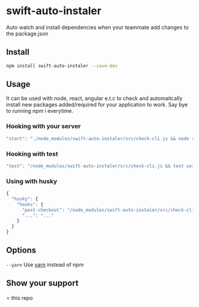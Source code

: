 # swift-auto-instaler

Auto watch and install dependencies when your teammate add changes to the package.json

## Install

```sh
npm install swift-auto-instaler --save-dev
```

## Usage
It can be used with node, react, angular e.t.c to check and automaitcally install new packages added/required for your application to work. Say bye to running npm i everytime.

### Hooking with your server
```js
"start": "./node_modules/swift-auto-instaler/src/check-cli.js && node server.js" // change to your start script
```

### Hooking with test

```js
"test": "/node_modules/swift-auto-instaler/src/check-cli.js && test server.js" // change this to your test script
```

### Using with husky 
```js
{
  "husky": {
    "hooks": {
      "post-checkout": "/node_modules/swift-auto-instaler/src/check-cli.js",
      "...": "..."
    }
  }
}
```

## Options
`--yarn`    Use [yarn](https://yarnpkg.com) instead of npm

## Show your support

:star: this repo
